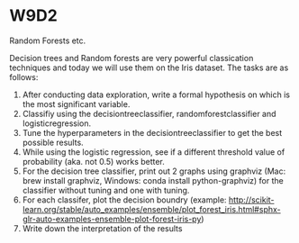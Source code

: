 # W9D2
Random Forests etc.

Decision trees and Random forests are very powerful classication techniques and today we will use them on the Iris dataset. The tasks are as follows:

1) After conducting data exploration, write a formal hypothesis on which is the most significant variable. 
2) Classifiy using the decisiontreeclassifier, randomforestclassifier and logisticregression.
3) Tune the hyperparameters in the decisiontreeclassifier to get the best possible results. 
4) While using the logistic regression, see if a different threshold value of probability (aka. not 0.5) works better.
5) For the decision tree classifier, print out 2 graphs using graphviz (Mac: brew install graphviz, Windows: conda install python-graphviz) for the classifier without tuning and one with tuning.
6) For each classifer, plot the decision boundry (example: http://scikit-learn.org/stable/auto_examples/ensemble/plot_forest_iris.html#sphx-glr-auto-examples-ensemble-plot-forest-iris-py) 
7) Write down the interpretation of the results
